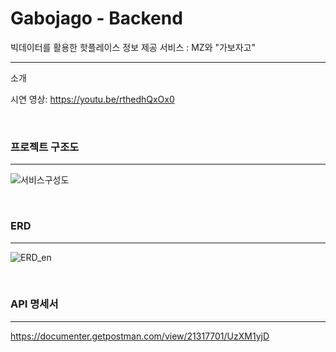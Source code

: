 # Gabojago - Backend
빅데이터를 활용한 핫플레이스 정보 제공 서비스 : MZ와 "가보자고"
<br/>

---
소개

시연 영상: https://youtu.be/rthedhQxOx0

<br/>

### 프로젝트 구조도

---

![서비스구성도](https://user-images.githubusercontent.com/68097132/181291543-13608106-a110-4eea-b196-1d57c482d852.png)

<br/>

### ERD

---

![ERD_en](https://user-images.githubusercontent.com/68097132/181295856-48b1f409-484f-43bf-a87a-8f74d24c2b9a.png)

<br/>

### API 명세서

---

https://documenter.getpostman.com/view/21317701/UzXM1yjD
